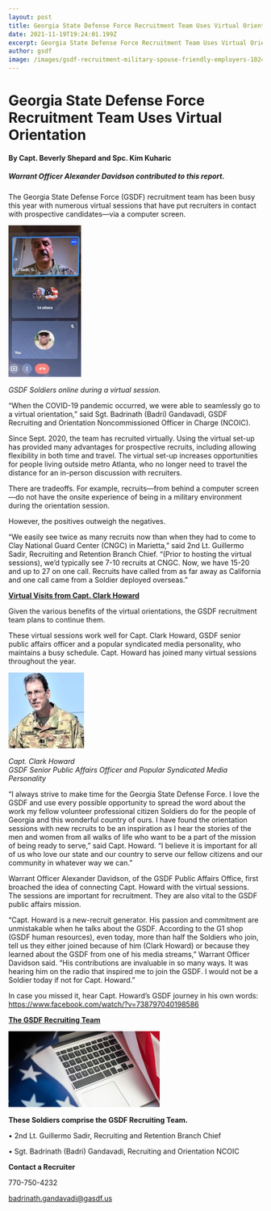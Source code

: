 ```yaml
---
layout: post
title: Georgia State Defense Force Recruitment Team Uses Virtual Orientation
date: 2021-11-19T19:24:01.199Z
excerpt: Georgia State Defense Force Recruitment Team Uses Virtual Orientation
author: gsdf
image: /images/gsdf-recruitment-military-spouse-friendly-employers-1024x512-300x150.png
---
```

<h1><strong>Georgia State Defense Force Recruitment Team Uses Virtual Orientation<br />
</strong></h1>
<h4>By Capt. Beverly Shepard and Spc. Kim Kuharic</h4>
<h5><em>Warrant Officer Alexander Davidson contributed to this report.</em></h5>

The Georgia State Defense Force (GSDF) recruitment team has been busy this year with numerous virtual sessions that have put recruiters in contact with prospective candidates—via a computer screen.

![](/images/gsdf-2a-recruiting-screenshot-51689632450_5eb004d5db_o-144x300.jpg)

*GSDF Soldiers online during a virtual session.*

“When the COVID-19 pandemic occurred, we were able to seamlessly go to a virtual orientation,” said Sgt. Badrinath (Badri) Gandavadi, GSDF Recruiting and Orientation Noncommissioned Officer in Charge (NCOIC).

Since Sept. 2020, the team has recruited virtually. Using the virtual set-up has provided many advantages for prospective recruits, including allowing flexibility in both time and travel. The virtual set-up increases opportunities for people living outside metro Atlanta, who no longer need to travel the distance for an in-person discussion with recruiters.

There are tradeoffs. For example, recruits—from behind a computer screen—do not have the onsite experience of being in a military environment during the orientation session.

However, the positives outweigh the negatives.

“We easily see twice as many recruits now than when they had to come to Clay National Guard Center (CNGC) in Marietta,” said 2nd Lt. Guillermo Sadir, Recruiting and Retention Branch Chief. “(Prior to hosting the virtual sessions), we’d typically see 7-10 recruits at CNGC. Now, we have 15-20 and up to 27 on one call. Recruits have called from as far away as California and one call came from a Soldier deployed overseas.”

<span style="text-decoration: underline;"><strong>Virtual Visits from Capt. Clark Howard</strong></span>

Given the various benefits of the virtual orientations, the GSDF recruitment team plans to continue them.

These virtual sessions work well for Capt. Clark Howard, GSDF senior public affairs officer and a popular syndicated media personality, who maintains a busy schedule. Capt. Howard has joined many virtual sessions throughout the year.

![](/images/capture-150x150.jpg)

*Capt. Clark Howard<br /> GSDF Senior Public Affairs Officer and Popular Syndicated Media Personality*

“I always strive to make time for the Georgia State Defense Force. I love the GSDF and use every possible opportunity to spread the word about the work my fellow volunteer professional citizen Soldiers do for the people of Georgia and this wonderful country of ours. I have found the orientation sessions with new recruits to be an inspiration as I hear the stories of the men and women from all walks of life who want to be a part of the mission of being ready to serve,” said Capt. Howard. “I believe it is important for all of us who love our state and our country to serve our fellow citizens and our community in whatever way we can.”

Warrant Officer Alexander Davidson, of the GSDF Public Affairs Office, first broached the idea of connecting Capt. Howard with the virtual sessions. The sessions are important for recruitment. They are also vital to the GSDF public affairs mission.

“Capt. Howard is a new-recruit generator. His passion and commitment are unmistakable when he talks about the GSDF. According to the G1 shop (GSDF human resources), even today, more than half the Soldiers who join, tell us they either joined because of him (Clark Howard) or because they learned about the GSDF from one of his media streams,” Warrant Officer Davidson said. “His contributions are invaluable in so many ways. It was hearing him on the radio that inspired me to join the GSDF. I would not be a Soldier today if not for Capt. Howard.”

In case you missed it, hear Capt. Howard’s GSDF journey in his own words: <a href="https://www.facebook.com/watch/?v=738797040198586" target="_blank">https://www.facebook.com/watch/?v=738797040198586</a>

<strong><span style="text-decoration: underline;">The GSDF Recruiting Team</span></strong>

![](/images/gsdf-recruitment-military-spouse-friendly-employers-1024x512-300x150.png)

**These Soldiers comprise the GSDF Recruiting Team.**

• 2nd Lt. Guillermo Sadir, Recruiting and Retention Branch Chief

• Sgt. Badrinath (Badri) Gandavadi, Recruiting and Orientation NCOIC

<strong>Contact a Recruiter</strong>

770-750-4232

badrinath.gandavadi@gasdf.us
